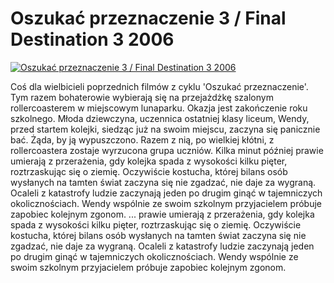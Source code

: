Oszukać przeznaczenie 3 / Final Destination 3 2006 
=============
[![Oszukać przeznaczenie 3 / Final Destination 3 2006 ](http://vidos.pl/images/player.gif)](http://vidos.pl/oszukac-przeznaczenie-3-final-destination-3-2006)

 Coś dla wielbicieli poprzednich filmów z cyklu 'Oszukać przeznaczenie'. Tym razem bohaterowie wybierają się na przejażdżkę szalonym rollercoasterem w miejscowym lunaparku. Okazja jest zakończenie roku szkolnego. Młoda dziewczyna, uczennica ostatniej klasy liceum, Wendy, przed startem kolejki, siedząc już na swoim miejscu, zaczyna się panicznie bać. Żąda, by ją wypuszczono. Razem z nią, po wielkiej kłótni, z rollercoastera zostaje wyrzucona grupa uczniów. Kilka minut później prawie umierają z przerażenia, gdy kolejka spada z wysokości kilku pięter, roztrzaskując się o ziemię. Oczywiście kostucha, której bilans osób wysłanych na tamten świat zaczyna się nie zgadzać, nie daje za wygraną. Ocaleli z katastrofy ludzie zaczynają jeden po drugim ginąć w tajemniczych okolicznościach. Wendy wspólnie ze swoim szkolnym przyjacielem próbuje zapobiec kolejnym zgonom.  ... prawie umierają z przerażenia, gdy kolejka spada z wysokości kilku pięter, roztrzaskując się o ziemię. Oczywiście kostucha, której bilans osób wysłanych na tamten świat zaczyna się nie zgadzać, nie daje za wygraną. Ocaleli z katastrofy ludzie zaczynają jeden po drugim ginąć w tajemniczych okolicznościach. Wendy wspólnie ze swoim szkolnym przyjacielem próbuje zapobiec kolejnym zgonom.

